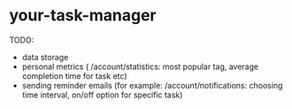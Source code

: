 # your-task-manager

TODO:
- data storage
- personal metrics ( /account/statistics: most popular tag, average completion time for task etc)
- sending reminder emails (for example: /account/notifications: choosing time interval, on/off option for specific task)

